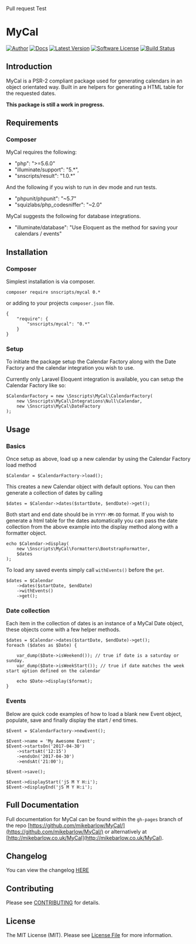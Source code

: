 Pull request Test

# MyCal

[![Author](http://img.shields.io/badge/author-@mikebarlow-red.svg?style=flat-square)](https://twitter.com/mikebarlow)
[![Docs](https://img.shields.io/badge/docs-mikebarlow.co.uk/MyCal-blue.svg?style=flat-square)](https://mikebarlow.co.uk/MyCal)
[![Latest Version](https://img.shields.io/github/release/mikebarlow/mycal.svg?style=flat-square)](https://github.com/mikebarlow/mycal/releases)
[![Software License](https://img.shields.io/badge/license-MIT-brightgreen.svg?style=flat-square)](https://github.com/mikebarlow/mycal/blob/master/LICENSE)
[![Build Status](https://img.shields.io/travis/mikebarlow/MyCal/master.svg?style=flat-square)](https://travis-ci.org/mikebarlow/MyCal)

## Introduction

MyCal is a PSR-2 compliant package used for generating calendars in an object orientated way. Built in are helpers for generating a HTML table for the requested dates.

**This package is still a work in progress.**

## Requirements

### Composer

MyCal requires the following:

* "php": ">=5.6.0"
* "illuminate/support": "5.*",
* "snscripts/result": "1.0.*"

And the following if you wish to run in dev mode and run tests.

* "phpunit/phpunit": "~5.7"
* "squizlabs/php_codesniffer": "~2.0"

MyCal suggests the following for database integrations.

* "illuminate/database": "Use Eloquent as the method for saving your calendars / events"

## Installation

### Composer

Simplest installation is via composer.

    composer require snscripts/mycal 0.*

or adding to your projects `composer.json` file.

    {
        "require": {
            "snscripts/mycal": "0.*"
        }
    }

### Setup

To initiate the package setup the Calendar Factory along with the Date Factory and the calendar integration you wish to use.

Currently only Laravel Eloquent integration is available, you can setup the Calendar Factory like so:

    $CalendarFactory = new \Snscripts\MyCal\CalendarFactory(
        new \Snscripts\MyCal\Integrations\Null\Calendar,
        new \Snscripts\MyCal\DateFactory
    );

## Usage

### Basics

Once setup as above, load up a new calendar by using the Calendar Factory load method

    $Calendar = $CalendarFactory->load();

This creates a new Calendar object with default options. You can then generate a collection of dates by calling

    $dates = $Calendar->dates($startDate, $endDate)->get();

Both start and end date should be in `YYYY-MM-DD` format. If you wish to generate a html table for the dates automatically you can pass the date collection from the above example into the display method along with a formatter object.

    echo $Calendar->display(
        new \Snscripts\MyCal\Formatters\BootstrapFormatter,
        $dates
    );

To load any saved events simply call `withEvents()` before the `get`.

    $dates = $Calendar
        ->dates($startDate, $endDate)
        ->withEvents()
        ->get();

### Date collection

Each item in the collection of dates is an instance of a MyCal Date object, these objects come with a few helper methods.

    $dates = $Calendar->dates($startDate, $endDate)->get();
    foreach ($dates as $Date) {

        var_dump($Date->isWeekend()); // true if date is a saturday or sunday.
        var_dump($Date->isWeekStart()); // true if date matches the week start option defined on the calendar

        echo $Date->display($format);
    }

### Events

Below are quick code examples of how to load a blank new Event object, populate, save and finally display the start / end times.

    $Event = $CalendarFactory->newEvent();

    $Event->name = 'My Awesome Event';
    $Event->startsOn('2017-04-30')
        ->startsAt('12:15')
        ->endsOn('2017-04-30')
        ->endsAt('21:00');

    $Event->save();

    $Event->displayStart('jS M Y H:i');
    $Event->displayEnd('jS M Y H:i');


## Full Documentation

Full documentation for MyCal can be found within the `gh-pages` branch of the repo [https://github.com/mikebarlow/MyCal/](https://github.com/mikebarlow/MyCal/) or alternatively at [http://mikebarlow.co.uk/MyCal](http://mikebarlow.co.uk/MyCal).

## Changelog

You can view the changelog [HERE](https://github.com/mikebarlow/mycal/blob/master/CHANGELOG.md)

## Contributing

Please see [CONTRIBUTING](https://github.com/mikebarlow/mycal/blob/master/CONTRIBUTING.md) for details.

## License

The MIT License (MIT). Please see [License File](https://github.com/mikebarlow/mycal/blob/master/LICENSE) for more information.
